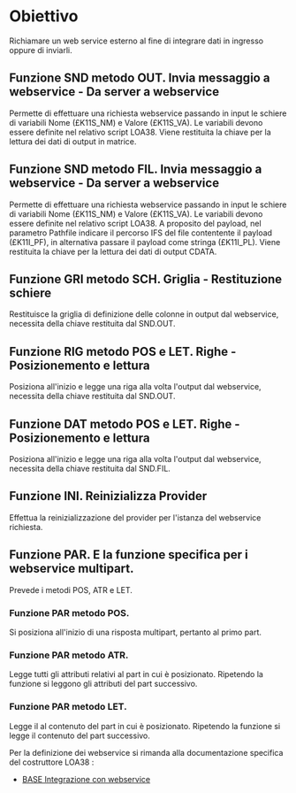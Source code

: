 

# Obiettivo
Richiamare un web service esterno al fine di integrare dati in ingresso oppure di inviarli.

## Funzione SND metodo OUT. Invia messaggio a webservice - Da server a webservice
Permette di effettuare una richiesta webservice passando in input le schiere di variabili Nome (£K11S_NM) e Valore (£K11S_VA). Le variabili devono essere definite nel relativo script LOA38. Viene restituita la chiave per la lettura dei dati di output in matrice.

## Funzione SND metodo FIL. Invia messaggio a webservice - Da server a webservice
Permette di effettuare una richiesta webservice passando in input le schiere di variabili Nome (£K11S_NM) e Valore (£K11S_VA). Le variabili devono essere definite nel relativo script LOA38.
A proposito del payload, nel parametro Pathfile indicare il percorso IFS del file contentente il payload (£K11I_PF), in alternativa passare il payload come stringa (£K11I_PL).
Viene restituita la chiave per la lettura dei dati di output CDATA.

## Funzione GRI metodo SCH. Griglia - Restituzione schiere
Restituisce la griglia di definizione delle colonne in output dal webservice, necessita della chiave restituita dal SND.OUT.

## Funzione RIG metodo POS e LET. Righe - Posizionemento e lettura
Posiziona all'inizio e legge una riga alla volta l'output dal webservice, necessita della chiave restituita dal SND.OUT.

## Funzione DAT metodo POS e LET. Righe - Posizionemento e lettura
Posiziona all'inizio e legge una riga alla volta l'output dal webservice, necessita della chiave restituita dal SND.FIL.

## Funzione INI. Reinizializza Provider
Effettua la reinizializzazione del provider per l'istanza del webservice richiesta.

## Funzione PAR. E la funzione specifica per i webservice multipart.
Prevede i metodi POS, ATR e LET.

### Funzione PAR metodo POS.
Si posiziona all'inizio di una risposta multipart, pertanto al primo part.

### Funzione PAR metodo ATR.
Legge tutti gli attributi relativi al part in cui è posizionato.
Ripetendo la funzione si leggono gli attributi del part successivo.

### Funzione PAR metodo LET.
Legge il al contenuto del part in cui è posizionato.
Ripetendo la funzione  si legge il contenuto del part successivo.

Per la definizione dei webservice si rimanda alla documentazione specifica del costruttore LOA38 : 
- [BASE Integrazione con webservice](Sorgenti/DOC/V2/LOCOS/V2LOCOSA38)
